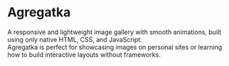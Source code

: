 # Agregatka

A responsive and lightweight image gallery with smooth animations, built using only native HTML, CSS, and JavaScript.  
Agregatka is perfect for showcasing images on personal sites or learning how to build interactive layouts without frameworks.
